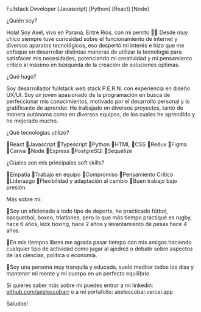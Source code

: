 Fullstack Developer [Javascript] [Python] [React] [Node]

¿Quién soy?

Hola! Soy Axel, vivo en Paraná, Entre Ríos, con mi perrito 🐕‍🦺
Desde muy chico siempre tuve curiosidad sobre el funcionamiento de internet y diversos aparatos tecnológicos, eso despertó mi interés e hizo que me enfoque en desarrollar distintas maneras de utilizar la tecnología para satisfacer mis necesidades, potenciando mi creatividad y mi pensamiento critico al máximo en búsqueda de la creación de soluciones optimas.

¿Qué hago?

Soy desarrollador fullstack web stack P.E.R.N. con experiencia en diseño UX/UI.
Soy un joven apasionado de la programación en busca de perfeccionar mis conocimientos, motivado por el desarrollo personal y lo gratificante de aprender.
He trabajado en diversos proyectos, tanto de manera autónoma como en diversos equipos, de los cuales he aprendido y he mejorado mucho.

¿Qué tecnologías utilizo? 

🔹React
🔹Javascript
🔹Typescript
🔹Python
🔹HTML
🔹CSS
🔹Redux
🔹Figma
🔹Canva
🔹Node
🔹Express
🔹PostgreSQl
🔹Sequelize

¿Cúales son mis principales soft skills?

🔹Empatía
🔹Trabajo en equipo
🔹Compromiso
🔹Pensamiento Crítico
🔹Liderazgo
🔹Flexibilidad y adaptación al cambio
🔹Buen trabajo bajo presión.

Más sobre mi:

🔶Soy un aficionado a todo tipo de deporte, he practicado fútbol, basquetbol, boxeo, triatlones, pero lo que más tiempo practiqué es rugby, hace 6 años, kick boxing, hace 2 años y levantamiento de pesas hace 4 años.

🔶En mis tiempos libres me agrada pasar tiempo con mis amigos haciendo cualquier tipo de actividad como jugar al ajedrez o debatir sobre aspectos de las ciencias, política o economía.

🔶Soy una persona muy tranquila y educada, suelo meditar todos los días y mantener mi mente y mi cuerpo en un perfecto equilibrio.

Si quieres saber más sobre mi puedes entrar a mi linkedin: [github.com/axelescobarr](https://www.linkedin.com/in/axel-escobar-schneider/) o a mi portafolio: axelescobar.vercel.app

Saludos!
